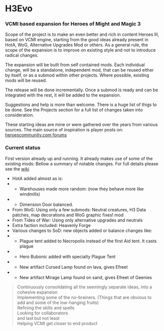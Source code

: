 # H3Evo
### VCMI based expansion for Heroes of Might and Magic 3

Scope of the project is to make an even better and rich in content Heroes III, based on VCMI engine, starting from the good ideas already present in HotA, WoG, Alternative Upgrades Mod or others.
As a general rule, the scope of the expansion is to improve on existing style and not to introduce radical changes.

The expansion will be built from self contained mods. Each individual change, will be a standalone, independent mod, that can be reused either by itself, or as a submod within other projects.
Where possible, existing mods will be reused.

The release will be done incrementally. Once a submod is ready and can be integrated with the rest, it will be added to the expansion.

Suggestions and help is more than welcome. There is a huge list of thigs to be done. See the Projects section for a full list of changes taken into consideration.

These starting ideas are mine or were gathered over the years from various sources. The main source of inspiration is player posts on: [heroescommunity.com forums](http://heroescommunity.com/forumdisplay.php3?FID=12)

### Current status
First version already up and running. It already makes use of some of the existing mods:
Bellow a summary of notable changes. For full details please see the [wiki](https://github.com/krs0/H3Evo/wiki)
- HotA added almost as is:
-   -  Warehouses made more random: (now they behave more like windmills)
-   -  Dimension Door balanced.
- From WoG: Using only a few submods: Neutral creatures, H3 Data patches, map decorations and WoG graphic fixes! mod
- From Tides of War: Using only alternative upgrades and neutrals
- Extra faction included: Heavenly Forge
- Various changes to SoD: new objects added or balance changes like:
-   -  Plague tent added to Necropolis instead of the first Aid tent. It casts plague
-   -  Hero Bubonic added with specialty Plague Tent
-   -  New artifact Cursed Lamp found on lava, gives Efreet
-   -  New artifact Mirage Lamp found on sand, gives Efreet of Geenies

> Continuously consolidating all the seemingly separate ideas, into a cohesive expansion  
> Implementing some of the no-brainers. (Things that are obvious to add and some of the low-hanging fruits)  
> Refining the skills and spells  
> Looking for collaborators  
and last but not least  
Helping VCMI get closer to end product
